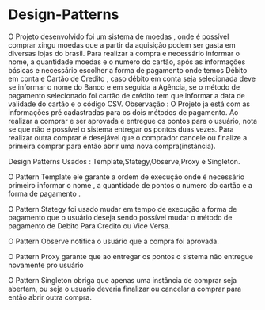 # Design-Patterns


O Projeto desenvolvido foi um sistema de moedas , onde é possível comprar xingu moedas que a partir da aquisição podem ser gasta em diversas lojas do brasil. Para realizar a compra e necessário informar o nome, a quantidade moedas e o numero do cartão, após as informações básicas e necessário escolher a forma de pagamento onde temos Débito em conta e Cartão de Credito , caso débito em conta seja selecionada deve se informar o nome do Banco e em seguida a Agência, se o método de pagamento selecionado foi cartão de crédito tem que  informar a data de validade do cartão e o código CSV.
Observação : O Projeto ja está com as informações pré cadastradas para os dois métodos de pagamento.
Ao realizar a comprar e ser aprovada e entregue os pontos para o usuário, nota se que não e possível o sistema entregar os pontos duas vezes. Para realizar outra comprar é desejável que o comprador cancele ou finalize a primeira comprar para então abrir uma nova compra(instância).

Design Patterns Usados : Template,Stategy,Observe,Proxy e Singleton.

O Pattern Template ele garante a ordem de execução onde é necessário primeiro informar o nome , a quantidade de pontos o numero do cartão e a forma de pagamento . 

O Pattern Stategy foi usado mudar em tempo de execução a forma de pagamento que o usuário deseja sendo  possível mudar o método de pagamento de Debito Para Credito ou Vice Versa.

O Pattern Observe notifica o usuário que a compra foi aprovada.

O Pattern Proxy garante que ao entregar os pontos o sistema não entregue novamente pro usuário

O Pattern Singleton obriga que apenas uma instância de comprar seja abertam, ou seja o usuario deveria finalizar ou cancelar a comprar para então abrir outra compra. 
